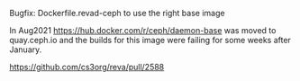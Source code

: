 Bugfix: Dockerfile.revad-ceph to use the right base image

In Aug2021 https://hub.docker.com/r/ceph/daemon-base was moved to quay.ceph.io
and the builds for this image were failing for some weeks after January.

https://github.com/cs3org/reva/pull/2588
